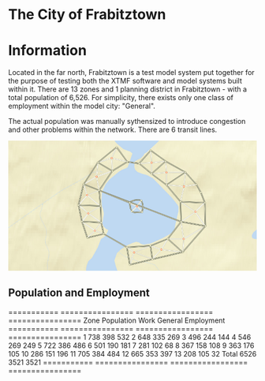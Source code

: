 

The City of Frabitztown
=====================================================================
# Information

Located in the far north, Frabitztown is a test model system put together for the purpose of testing both the XTMF software and model systems built within it.
There are 13 zones and 1 planning district in Frabitztown - with a total population of 6,526. For simplicity, there exists only one class of employment within the model city: "General".

The actual population was manually sythensized to introduce congestion and other problems within the network. There are 6 transit lines.

![alt text](/images/frabitztown.png "Frabitztown EMME Network Layout")

## Population and Employment


===========            ================            =================              ================
Zone                   Population                  Work General                   Employment
===========            ================            =================              ================
1                                  738             398                            532
2                                  648             335                            269
3                                  496             244                            144
4                                  546             269                            249
5                                  722             386                            486
6                                  501             190                            181
7                                  281             102                            68
8                                  367             158                            108
9                                  363             176                            105
10                                  286             151                            196
11                                  705             384                            484
12                                  665             353                            397
13                                  208             105                            32
Total                              6526             3521                            3521
===========            ================            =================              ================
